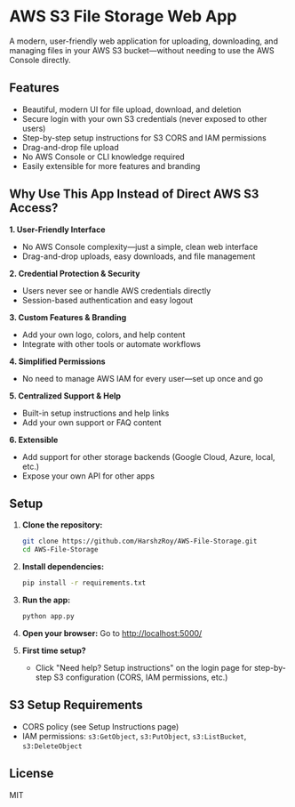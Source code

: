 # AWS S3 File Storage Web App

A modern, user-friendly web application for uploading, downloading, and managing files in your AWS S3 bucket—without needing to use the AWS Console directly.

## Features
- Beautiful, modern UI for file upload, download, and deletion
- Secure login with your own S3 credentials (never exposed to other users)
- Step-by-step setup instructions for S3 CORS and IAM permissions
- Drag-and-drop file upload
- No AWS Console or CLI knowledge required
- Easily extensible for more features and branding

## Why Use This App Instead of Direct AWS S3 Access?

**1. User-Friendly Interface**
- No AWS Console complexity—just a simple, clean web interface
- Drag-and-drop uploads, easy downloads, and file management

**2. Credential Protection & Security**
- Users never see or handle AWS credentials directly
- Session-based authentication and easy logout

**3. Custom Features & Branding**
- Add your own logo, colors, and help content
- Integrate with other tools or automate workflows

**4. Simplified Permissions**
- No need to manage AWS IAM for every user—set up once and go

**5. Centralized Support & Help**
- Built-in setup instructions and help links
- Add your own support or FAQ content

**6. Extensible**
- Add support for other storage backends (Google Cloud, Azure, local, etc.)
- Expose your own API for other apps

## Setup

1. **Clone the repository:**
   ```sh
   git clone https://github.com/HarshzRoy/AWS-File-Storage.git
   cd AWS-File-Storage
   ```
2. **Install dependencies:**
   ```sh
   pip install -r requirements.txt
   ```
3. **Run the app:**
   ```sh
   python app.py
   ```
4. **Open your browser:**
   Go to [http://localhost:5000/](http://localhost:5000/)

5. **First time setup?**
   - Click "Need help? Setup instructions" on the login page for step-by-step S3 configuration (CORS, IAM permissions, etc.)

## S3 Setup Requirements
- CORS policy (see Setup Instructions page)
- IAM permissions: `s3:GetObject`, `s3:PutObject`, `s3:ListBucket`, `s3:DeleteObject`

## License
MIT 
